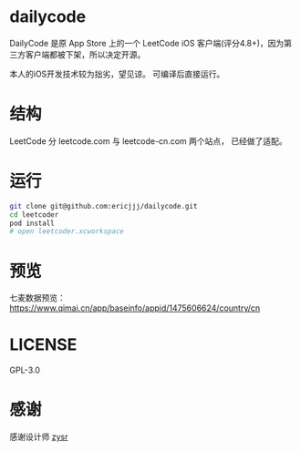 # dailycode

DailyCode 是原 App Store 上的一个 LeetCode iOS 客户端(评分4.8+)，因为第三方客户端都被下架，所以决定开源。

本人的iOS开发技术较为拙劣，望见谅。 可编译后直接运行。

# 结构

LeetCode 分 leetcode.com 与 leetcode-cn.com 两个站点， 已经做了适配。

# 运行

``` bash
git clone git@github.com:ericjjj/dailycode.git
cd leetcoder
pod install
# open leetcoder.xcworkspace
```

# 预览

七麦数据预览： https://www.qimai.cn/app/baseinfo/appid/1475606624/country/cn


# LICENSE

GPL-3.0


# 感谢

感谢设计师 [zysr](https://gaoqi.design/)

